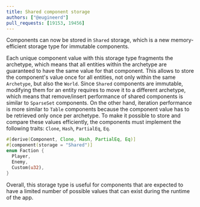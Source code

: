 ```yaml
---
title: Shared component storage
authors: ["@eugineerd"]
pull_requests: [19153, 19456]
---
```


Components can now be stored in `Shared` storage, which is a new memory-efficient storage type for immutable components.

Each unique component value with this storage type fragments the archetype, which means that all entities within the archetype are guaranteed to have the same value for that component.
This allows to store the component's value once for all entities, not only within the same `Archetype`, but also the `World`.
Since `Shared` components are immutable, modifying them for an entity requires to move it to a different archetype, which means that remove/insert performance of shared components is similar to `SparseSet` components.
On the other hand, iteration performance is more similar to `Table` components because the component value has to be retrieved only once per archetype.
To make it possible to store and compare these values efficiently, the components must implement the following traits: `Clone`, `Hash`, `PartialEq`, `Eq`.

```rs
#[derive(Component, Clone, Hash, PartialEq, Eq)]
#[component(storage = "Shared")]
enum Faction {
  Player,
  Enemy,
  Custom(u32),
}
```

Overall, this storage type is useful for components that are expected to have a limited number of possible values that can exist during the runtime of the app.
